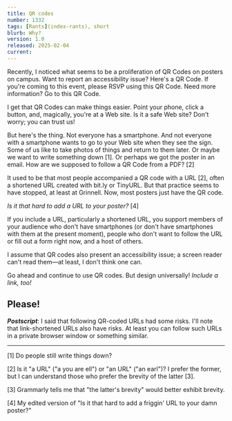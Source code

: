 ```yaml
---
title: QR codes
number: 1332
tags: [Rants](index-rants), short
blurb: Why?
version: 1.0
released: 2025-02-04
current: 
---
```

Recently, I noticed what seems to be a proliferation of QR Codes on posters on campus. Want to report an accessibility issue? Here's a QR Code. If you're coming to this event, please RSVP using this QR Code. Need more information? Go to this QR Code.

I get that QR Codes can make things easier. Point your phone, click a button, and, magically, you're at a Web site. Is it a safe Web site? Don't worry; you can trust us!

But here's the thing. Not everyone has a smartphone. And not everyone with a smartphone wants to go to your Web site when they see the sign. Some of us like to take photos of things and return to them later. Or maybe we want to write something down [1]. Or perhaps we got the poster in an email. How are we supposed to follow a QR Code from a PDF? [2]

It used to be that most people accompanied a QR code with a URL [2], often a shortened URL created with bit.ly or TinyURL. But that practice seems to have stopped, at least at Grinnell. Now, most posters just have the QR code.

_Is it that hard to add a URL to your poster?_ [4]

If you include a URL, particularly a shortened URL, you support members of your audience who don't have smartphones (or don't have smartphones with them at the present moment), people who don't want to follow the URL or fill out a form right now, and a host of others.

I assume that QR codes also present an accessibility issue; a screen reader can't read them—at least, I don't think one can.

Go ahead and continue to use QR codes. But design universally! _Include a link, too!_

Please!
---

**_Postscript_**: I said that following QR-coded URLs had some risks. I'll note that link-shortened URLs also have risks. At least you can follow such URLs in a private browser window or something similar.

---

[1] Do people still write things down?

[2] Is it "a URL" ("a you are ell") or "an URL" ("an earl")? I prefer the former, but I can understand those who prefer the brevity of the latter [3].

[3] Grammarly tells me that "the latter's brevity" would better exhibit brevity.

[4] My edited version of "Is it that hard to add a friggin' URL to your damn poster?"

